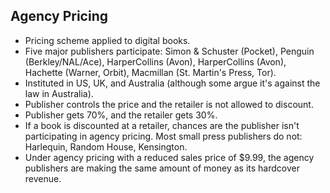 Agency Pricing
--------------

* Pricing scheme applied to digital books.
* Five major publishers participate: Simon & Schuster (Pocket), Penguin (Berkley/NAL/Ace), HarperCollins (Avon), HarperCollins (Avon), Hachette (Warner, Orbit), Macmillan (St. Martin's Press, Tor).
* Instituted in US, UK, and Australia (although some argue it's against the law in Australia).
* Publisher controls the price and the retailer is not allowed to discount.
* Publisher gets 70%, and the retailer gets 30%.
* If a book is discounted at a retailer, chances are the publisher isn't participating in agency pricing. Most small press publishers do not: Harlequin, Random House, Kensington.
* Under agency pricing with a reduced sales price of $9.99, the agency publishers are making the same amount of money as its hardcover revenue.
